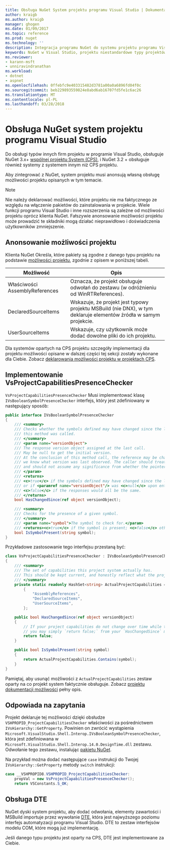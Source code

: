 ```yaml
---
title: Obsługa NuGet System projektu programu Visual Studio | Dokumentacja firmy Microsoft
author: kraigb
ms.author: kraigb
manager: ghogen
ms.date: 01/09/2017
ms.topic: reference
ms.prod: nuget
ms.technology: ''
description: Integracja programu NuGet do systemu projektu programu Visual Studio dla typów projektów innych firm.
keywords: NuGet w Visual Studio, projektu niestandardowe typy projektów Visual Studio
ms.reviewer:
- karann-msft
- unniravindranathan
ms.workload:
- dotnet
- aspnet
ms.openlocfilehash: 0ffebfc9e403315482d3781a00a0a6896fd04f0c
ms.sourcegitcommit: beb229893559824e8abd6ab16707fd5fe1c6ac26
ms.translationtype: MT
ms.contentlocale: pl-PL
ms.lasthandoff: 03/28/2018
---
```

# <a name="nuget-support-for-the-visual-studio-project-system"></a>Obsługa NuGet system projektu programu Visual Studio

Do obsługi typów innych firm projektu w programie Visual Studio, obsługuje NuGet 3.x+ [wspólnej projektu System (CPS)](https://github.com/Microsoft/VSProjectSystem/blob/master/doc/overview/intro.md), i NuGet 3.2 + obsługuje również systemy z systemem innym niż CPS projektu.

Aby zintegrować z NuGet, system projektu musi anonsują własną obsługę możliwości projektu opisanych w tym temacie.

> [!Note]
> Nie należy deklarować możliwości, które projektu nie ma faktycznego ze względu na włączenie pakietów do zainstalowania w projekcie. Wiele funkcji programu Visual Studio i inne rozszerzenia są zależne od możliwości projektu oprócz klienta NuGet. Fałszywie anonsowanie możliwości projektu może prowadzić te składniki mogą działać nieprawidłowo i doświadczenia użytkowników zmniejszenie.

## <a name="advertise-project-capabilities"></a>Anonsowanie możliwości projektu

Klienta NuGet Określa, które pakiety są zgodne z danego typu projektu na podstawie [możliwości projektu](https://github.com/Microsoft/VSProjectSystem/blob/master/doc/overview/about_project_capabilities.md), zgodnie z opisem w poniższej tabeli.

| Możliwość | Opis |
| --- | --- |
| Właściwości AssemblyReferences | Oznacza, że projekt obsługuje odwołań do zestawu (w odróżnieniu od WinRTReferences). |
| DeclaredSourceItems | Wskazuje, że projekt jest typowy projektu MSBuild (nie DNX), w tym deklaruje elementów źródła w samym projekcie. |
| UserSourceItems|Wskazuje, czy użytkownik może dodać dowolne pliki do ich projektu. |

Dla systemów opartych na CPS projektu szczegóły implementacji dla projektu możliwości opisane w dalszej części tej sekcji zostały wykonane dla Ciebie. Zobacz [deklarowania możliwości projektu w projektach CPS](https://github.com/Microsoft/VSProjectSystem/blob/master/doc/overview/about_project_capabilities.md#how-to-declare-project-capabilities-in-your-project).

## <a name="implementing-vsprojectcapabilitiespresencechecker"></a>Implementowanie VsProjectCapabilitiesPresenceChecker

`VsProjectCapabilitiesPresenceChecker` Musi implementować klasę `IVsBooleanSymbolPresenceChecker` interfejs, który jest zdefiniowany w następujący sposób:

```cs
public interface IVsBooleanSymbolPresenceChecker
{
    /// <summary>
    /// Checks whether the symbols defined may have changed since the last time
    /// this method was called.
    /// </summary>
    /// <param name="versionObject">
    /// The response version object assigned at the last call.
    /// May be null to get the initial version.
    /// At the conclusion of this method call, the reference may be changed so that on a subsequent call
    /// we know what version was last observed. The caller should treat this value as an opaque object,
    /// and should not assume any significance from whether the pointer changed or not.
    /// </param>
    /// <returns>
    /// <c>true</c> if the symbols defined may have changed since the last call to this method
    /// or if <paramref name="versionObject"/> was <c>null</c> upon entering this method.
    /// <c>false</c> if the responses would all be the same.
    /// </returns>
    bool HasChangedSince(ref object versionObject);

    /// <summary>
    /// Checks for the presence of a given symbol.
    /// </summary>
    /// <param name="symbol">The symbol to check for.</param>
    /// <returns><c>true</c> if the symbol is present; <c>false</c> otherwise.</returns>
    bool IsSymbolPresent(string symbol);
}
```

Przykładowe zastosowanie tego interfejsu przestaną być:

```cs
class VsProjectCapabilitiesPresenceChecker : IVsBooleanSymbolPresenceChecker
{
    /// <summary>
    /// The set of capabilities this project system actually has.
    /// This should be kept current, and honestly reflect what the project can do.
    /// </summary>
    private static readonly HashSet<string> ActualProjectCapabilities = new HashSet<string>(StringComparer.OrdinalIgnoreCase)
        {
            "AssemblyReferences",
            "DeclaredSourceItems",
            "UserSourceItems",
        };

    public bool HasChangedSince(ref object versionObject)
    {
        // If your project capabilities do not change over time while the project is open,
        // you may simply `return false;` from your `HasChangedSince` method.
        return false;
    }

    public bool IsSymbolPresent(string symbol)
    {
        return ActualProjectCapabilities.Contains(symbol);
    }
}
```

Pamiętaj, aby usunąć możliwości z `ActualProjectCapabilities` zestaw oparty na co projekt system faktycznie obsługuje. Zobacz [projektu dokumentacji możliwości](https://github.com/Microsoft/VSProjectSystem/blob/master/doc/overview/project_capabilities.md) pełny opis.

## <a name="responding-to-queries"></a>Odpowiada na zapytania

Projekt deklaruje tej możliwości dzięki obsłudze `VSHPROPID_ProjectCapabilitiesChecker` właściwości za pośrednictwem `IVsHierarchy::GetProperty`. Powinien on zwrócić wystąpienia `Microsoft.VisualStudio.Shell.Interop.IVsBooleanSymbolPresenceChecker`, która jest zdefiniowana w `Microsoft.VisualStudio.Shell.Interop.14.0.DesignTime.dll` zestawu. Odwołanie tego zestawu, instalując [pakietu NuGet](https://www.nuget.org/packages/Microsoft.VisualStudio.Shell.Interop.14.0.DesignTime).

Na przykład można dodać następujące `case` instrukcji do Twojej `IVsHierarchy::GetProperty` metody `switch` instrukcji:

```cs
case __VSHPROPID8.VSHPROPID_ProjectCapabilitiesChecker:
    propVal = new VsProjectCapabilitiesPresenceChecker();
    return VSConstants.S_OK;
```

## <a name="dte-support"></a>Obsługa DTE

NuGet dyski system projektu, aby dodać odwołania, elementy zawartości i MSBuild importuje przez wywołanie [DTE](/dotnet/api/envdte.dte?view=visualstudiosdk-2017), która jest najwyższego poziomu interfejs automatyzacji programu Visual Studio. DTE to zestaw interfejsów modelu COM, które mogą już implementację.

Jeśli danego typu projektu jest oparty na CPS, DTE jest implementowane za Ciebie.
